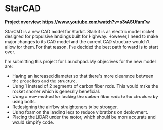 # StarCAD

**Project overview: https://www.youtube.com/watch?v=s3vASUfamTw**

StarCAD is a new CAD model for Starkit. Starkit is an electric model rocket designed for propulsive landings built for Highway. However, I need to make major changes to its CAD model and the current CAD structure wouldn't allow for them. For that reason, I've decided the best path forward is to start over.

I'm submitting this project for Launchpad. My objectives for the new model are:

- Having an increased diameter so that there's more clearance between the propellers and the structure.
- Using 1 instead of 2 segments of carbon fiber rods. This would make the rocket shorter which is generally beneficial.
- Using a new method for locking the carbon fiber rods to the structure by using bolts.
- Redesigning the airflow straighteners to be stronger.
- Using foam on the landing legs to reduce vibrations on deployment.
- Placing the LiDAR under the motor, which should be more accurate and would simplify code.